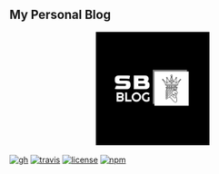 ## My Personal Blog

<div align="center">
<img src="https://raw.githubusercontent.com/sulimanbadour1/SB_Blog/9a32ef4f691907ab4852cd6ca9545f6c6007ad17/public/logos/svg/logo-white.svg" width="200px"/>
</div>

[![gh](https://github.com/abranhe/react-pll/workflows/build/badge.svg)](https://github.com/abranhe/react-pll/actions) [![travis](https://img.shields.io/travis/abranhe/react-pll)](https://travis-ci.org/abranhe/react-pll) [![license](https://img.shields.io/github/license/abranhe/react-pll.svg)](https://github.com/abranhe/react-pll/blob/master/license) [![npm](https://img.shields.io/npm/v/react-pll.svg?logo=npm)](https://github.com/abranhe/react-pll)
